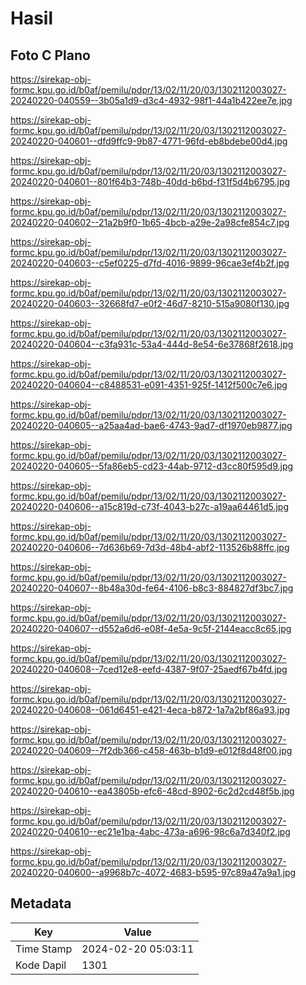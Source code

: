 # Hasil

## Foto C Plano

https://sirekap-obj-formc.kpu.go.id/b0af/pemilu/pdpr/13/02/11/20/03/1302112003027-20240220-040559--3b05a1d9-d3c4-4932-98f1-44a1b422ee7e.jpg

https://sirekap-obj-formc.kpu.go.id/b0af/pemilu/pdpr/13/02/11/20/03/1302112003027-20240220-040601--dfd9ffc9-9b87-4771-96fd-eb8bdebe00d4.jpg

https://sirekap-obj-formc.kpu.go.id/b0af/pemilu/pdpr/13/02/11/20/03/1302112003027-20240220-040601--801f64b3-748b-40dd-b6bd-f31f5d4b6795.jpg

https://sirekap-obj-formc.kpu.go.id/b0af/pemilu/pdpr/13/02/11/20/03/1302112003027-20240220-040602--21a2b9f0-1b65-4bcb-a29e-2a98cfe854c7.jpg

https://sirekap-obj-formc.kpu.go.id/b0af/pemilu/pdpr/13/02/11/20/03/1302112003027-20240220-040603--c5ef0225-d7fd-4016-9899-96cae3ef4b2f.jpg

https://sirekap-obj-formc.kpu.go.id/b0af/pemilu/pdpr/13/02/11/20/03/1302112003027-20240220-040603--32668fd7-e0f2-46d7-8210-515a9080f130.jpg

https://sirekap-obj-formc.kpu.go.id/b0af/pemilu/pdpr/13/02/11/20/03/1302112003027-20240220-040604--c3fa931c-53a4-444d-8e54-6e37868f2618.jpg

https://sirekap-obj-formc.kpu.go.id/b0af/pemilu/pdpr/13/02/11/20/03/1302112003027-20240220-040604--c8488531-e091-4351-925f-1412f500c7e6.jpg

https://sirekap-obj-formc.kpu.go.id/b0af/pemilu/pdpr/13/02/11/20/03/1302112003027-20240220-040605--a25aa4ad-bae6-4743-9ad7-df1970eb9877.jpg

https://sirekap-obj-formc.kpu.go.id/b0af/pemilu/pdpr/13/02/11/20/03/1302112003027-20240220-040605--5fa86eb5-cd23-44ab-9712-d3cc80f595d9.jpg

https://sirekap-obj-formc.kpu.go.id/b0af/pemilu/pdpr/13/02/11/20/03/1302112003027-20240220-040606--a15c819d-c73f-4043-b27c-a19aa64461d5.jpg

https://sirekap-obj-formc.kpu.go.id/b0af/pemilu/pdpr/13/02/11/20/03/1302112003027-20240220-040606--7d636b69-7d3d-48b4-abf2-113526b88ffc.jpg

https://sirekap-obj-formc.kpu.go.id/b0af/pemilu/pdpr/13/02/11/20/03/1302112003027-20240220-040607--8b48a30d-fe64-4106-b8c3-884827df3bc7.jpg

https://sirekap-obj-formc.kpu.go.id/b0af/pemilu/pdpr/13/02/11/20/03/1302112003027-20240220-040607--d552a6d6-e08f-4e5a-9c5f-2144eacc8c65.jpg

https://sirekap-obj-formc.kpu.go.id/b0af/pemilu/pdpr/13/02/11/20/03/1302112003027-20240220-040608--7ced12e8-eefd-4387-9f07-25aedf67b4fd.jpg

https://sirekap-obj-formc.kpu.go.id/b0af/pemilu/pdpr/13/02/11/20/03/1302112003027-20240220-040608--061d6451-e421-4eca-b872-1a7a2bf86a93.jpg

https://sirekap-obj-formc.kpu.go.id/b0af/pemilu/pdpr/13/02/11/20/03/1302112003027-20240220-040609--7f2db366-c458-463b-b1d9-e012f8d48f00.jpg

https://sirekap-obj-formc.kpu.go.id/b0af/pemilu/pdpr/13/02/11/20/03/1302112003027-20240220-040610--ea43805b-efc6-48cd-8902-6c2d2cd48f5b.jpg

https://sirekap-obj-formc.kpu.go.id/b0af/pemilu/pdpr/13/02/11/20/03/1302112003027-20240220-040610--ec21e1ba-4abc-473a-a696-98c6a7d340f2.jpg

https://sirekap-obj-formc.kpu.go.id/b0af/pemilu/pdpr/13/02/11/20/03/1302112003027-20240220-040600--a9968b7c-4072-4683-b595-97c89a47a9a1.jpg


## Metadata

| Key        | Value               |
| ---------- | ------------------- |
| Time Stamp | 2024-02-20 05:03:11 |
| Kode Dapil | 1301                |



